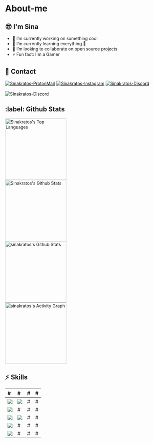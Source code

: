 # About-me
## :sunglasses: I'm Sina
- 🔭 I’m currently working on something cool
- 🌱 I’m currently learning everything 🤣
- 👯 I’m looking to collaborate on open source projects
- ⚡ Fun fact: I'm a Gamer

<h2>📃 Contact</h2>

<div>   
    <a href="mailto:sinakhoshzaban2@gmail.Com" target="_blank"><img src="https://img.shields.io/badge/-Email-0D1117?style=for-the-badge&logo=protonmail&logoColor=F0DB4F" alt="Sinakratos-ProtonMail"></a>
    <a href="https://www.Instagram.com/sinakratos80/" target="_blank"><img src="https://img.shields.io/badge/Instagram-0D1117?style=for-the-badge&logo=instagram&logoColor=F0DB4F" alt="Sinakratos-Instagram"></a>
    <a href="https://discord.com/users/324811693756645376" target="_blank"><img src="https://img.shields.io/badge/Discord-0D1117?style=for-the-badge&logo=discord&logoColor=F0DB4F" alt="Sinakratos-Discord"></a>
    <br><br>
    <img alt="Sinakratos-Discord" src="https://discord.c99.nl/widget/theme-3/324811693756645376.png" />
</div>

<h2>:label: Github Stats</h2>

<div>
    <a href="#"><img alt="Sinakratos's Top Languages" src="https://github-readme-stats.vercel.app/api/top-langs/?username=sinakratos&langs_count=10&layout=compact&theme=react&hide_border=true&bg_color=0D1117&title_color=F0DB4F&icon_color=F0DB4F" height="200px" /></a>
    <br>
    <a href="#"><img alt="Sinakratos's Github Stats" src="https://github-readme-stats.vercel.app/api?username=sinakratos&show_icons=true&include_all_commits=true&count_private=true&theme=react&hide_border=true&bg_color=0D1117&title_color=F0DB4F&icon_color=F0DB4F" height="200px" /></a>
    <br>
    <a href="#"><img alt="sinakratos's Github Stats" src="https://github-readme-streak-stats.herokuapp.com?user=sinakratos&theme=gruvbox_duo&background=0D1117&hide_border=true&ring=F0DB4F&currStreakLabel=F0DB4F&sideNums=F0DB4F&currStreakNum=F0DB4F&sideLabels=F0DB4F" height="200px" /></a>
    <br>
    <a href="#"><img alt="sinakratos's Activity Graph" src="https://activity-graph.herokuapp.com/graph?username=sinakratos&custom_title=IntelligentQuantum's%20Contribution%20Graph&bg_color=0D1117&color=F0DB4F&line=FFFFFF&point=F0DB4F&hide_border=true" height="200px" /></a>
</div>

<h2>⚡ Skills</h2>

| # | # | # | # |
| :------------ | :--------------- | :----- | :----- |
| <img src="https://img.shields.io/badge/-JavaScript-0D1117?style=flat-square&logo=javascript&logoColor=F0DB4F"> | <img src="https://img.shields.io/badge/-HTML5-0D1117?style=flat-square&logo=html5&logoColor=F0DB4F"> | # | # |
| <img src="https://img.shields.io/badge/-Git-0D1117?style=flat-square&logo=git&logoColor=F0DB4F"> | # | # | #
|<img src="https://img.shields.io/badge/-SASS-0D1117?style=flat-square&logo=sass&logoColor=F0DB4F">  | <img src="https://img.shields.io/badge/-Windows-0D1117?style=flat-square&logo=windows&logoColor=F0DB4F">| # | # |
| <img src="https://img.shields.io/badge/-Node.js-0D1117?style=flat-square&logo=Node.js&logoColor=F0DB4F"> | # | # | # |
| <img src="https://img.shields.io/badge/-Deno.js-0D1117?style=flat-square&logo=Deno&logoColor=F0DB4F"> | # | # | # |  <img src="https://img.shields.io/badge/-C++-0D1117?style=flat-square&logo=c&logoColor=F0DB4F"> | # | # | # |
